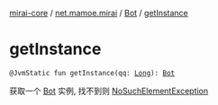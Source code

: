 [mirai-core](../../index.md) / [net.mamoe.mirai](../index.md) / [Bot](index.md) / [getInstance](./get-instance.md)

# getInstance

`@JvmStatic fun getInstance(qq: `[`Long`](https://kotlinlang.org/api/latest/jvm/stdlib/kotlin/-long/index.html)`): `[`Bot`](index.md)

获取一个 [Bot](index.md) 实例, 找不到则 [NoSuchElementException](https://kotlinlang.org/api/latest/jvm/stdlib/kotlin/-no-such-element-exception/index.html)

